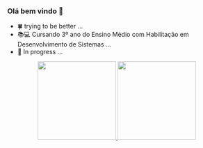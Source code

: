### Olá bem vindo 👋


* 🍀 trying to be better ...
* 📚💻 Cursando 3º ano do Ensino Médio com Habilitação em Desenvolvimento de Sistemas ...
* 💫 In progress ...

<div align="center">
<a href="https://github.com/naiolps">
<img height="180em" src="https://github-readme-stats.vercel.app/api?username=naiolps&show_icons=true&theme=merko&include_all_commits=true&count_private=true"/>
<img height="180em" src="https://github-readme-stats.vercel.app/api/top-langs/?username=naiolps&layout=compact&langs_count=7&theme=merko"/>
</div> 
